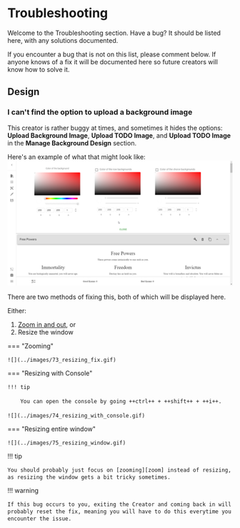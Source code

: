 # Troubleshooting
Welcome to the Troubleshooting section. Have a bug? It should be listed here,
with any solutions documented.

If you encounter a bug that is not on this list, please comment below. If
anyone knows of a fix it will be documented here so future creators will know
how to solve it.

## Design
### I can't find the option to upload a background image
This creator is rather buggy at times, and sometimes it hides the options:
**Upload Background Image**, **Upload TODO Image**, and **Upload TODO Image**
in the **Manage Background Design** section.

Here's an example of what that might look like:
![](../images/72_bg_image_bug.png)

There are two methods of fixing this, both of which will be displayed here.

Either:

1. [Zoom in and out][zoom], or
2. Resize the window

=== "Zooming"

    ![](../images/73_resizing_fix.gif)

=== "Resizing with Console"

    !!! tip

        You can open the console by going ++ctrl++ + ++shift++ + ++i++.

    ![](../images/74_resizing_with_console.gif)

=== "Resizing entire window"

    ![](../images/75_resizing_window.gif)

!!! tip

    You should probably just focus on [zooming][zoom] instead of resizing,
    as resizing the window gets a bit tricky sometimes.

!!! warning

    If this bug occurs to you, exiting the Creator and coming back in will 
    probably reset the fix, meaning you will have to do this everytime you
    encounter the issue.

<!-- URLs -->
[zoom]: ../appendix/reference/#zoom-in-and-out